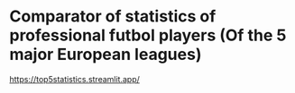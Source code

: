# Comparator of statistics of professional futbol players (Of the 5 major European leagues)

https://top5statistics.streamlit.app/
